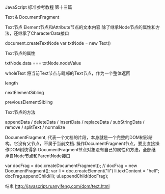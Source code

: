 JavaScript 
标准参考教程
第十三篇

Text & DocumentFragment

Text节点
Element节点和Attribute节点的文本内容
除了继承Node节点的属性和方法，还继承了CharacterData接口

document.createTextNode
var txtNode = new Text()

Text节点的属性

txtNode.data === txtNode.nodeValue

wholeText
将当前Text节点与毗邻的Text节点，作为一个整体返回

length

nextElementSibling

previousElementSibling

Text节点的方法

appendData / deleteData / insertData / replaceData / subStringData / remove / splitText / normalize

DocumentFragment,
代表一个文档的片段，本身就是一个完整的DOM树形结构。它没有父节点，不属于当前文档.
操作DocumentFragment节点，要比直接操作DOM树快得多
DocumentFragment节点对象没有自己的属性和方法，全部继承自Node节点和ParentNode接口

var docFrag = doc.createDocumentFragment();
// docFrag = new DocumentFragment();
var li = doc.createElement("li")
li.textContent = "hell";
docFrag.appendChild(li);
ul.appendChild(docFrag);

结束
http://javascript.ruanyifeng.com/dom/text.html
